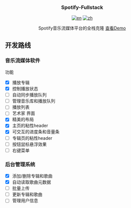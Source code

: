 <div align="center">
  <h3>Spotify-Fullstack</h3>

  [![en](https://img.shields.io/badge/lang-English-blue.svg)](https://github.com/zhangwenchili/spotify-fullstack/blob/main/README-en.md) [![zh](https://img.shields.io/badge/lang-中文-red.svg)](https://github.com/zhangwenchili/spotify-fullstack/blob/main/README.md)

  Spotify音乐流媒体平台的全栈克隆
  <a href="https://github.com/github_username/repo_name">查看Demo</a>
</div>

<!-- *(使用render.com免费版部署，初次加载需要约50s)* -->

## 开发路线
### 音乐流媒体软件
功能
- [x] 播放专辑
- [x] 控制播放状态
- [ ] 自动同步播放队列
- [ ] 管理音乐库和播放队列
- [ ] 播放列表
- [ ] 艺术家
界面
- [x] 精美的布局
- [x] 主页的粘性header
- [x] 可交互的进度条和音量条
- [ ] 专辑页的粘性header
- [ ] 按钮鼠标悬浮效果
- [ ] 右键菜单
### 后台管理系统
- [x] 添加/删除专辑和歌曲
- [x] 自动读取歌曲元数据
- [ ] 批量上传
- [ ] 更新专辑和歌曲
- [ ] 管理用户信息